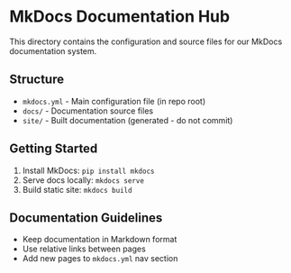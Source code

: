 # MkDocs Documentation Hub

This directory contains the configuration and source files for our MkDocs documentation system.

## Structure

- `mkdocs.yml` - Main configuration file (in repo root)
- `docs/` - Documentation source files
- `site/` - Built documentation (generated - do not commit)

## Getting Started

1. Install MkDocs: `pip install mkdocs`
2. Serve docs locally: `mkdocs serve`
3. Build static site: `mkdocs build`

## Documentation Guidelines

- Keep documentation in Markdown format
- Use relative links between pages
- Add new pages to `mkdocs.yml` nav section
